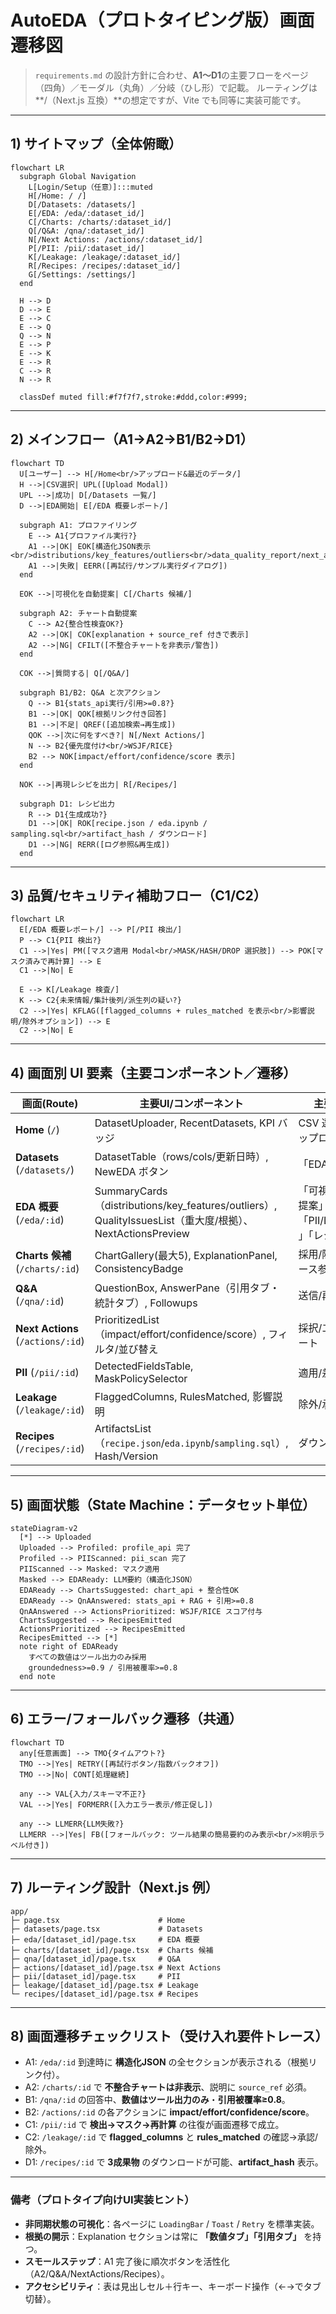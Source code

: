 # AutoEDA（プロトタイピング版）画面遷移図

> `requirements.md` の設計方針に合わせ、**A1〜D1**の主要フローをページ（四角）／モーダル（丸角）／分岐（ひし形）で記載。
> ルーティングは \*\*/（Next.js 互換）\*\*の想定ですが、Vite でも同等に実装可能です。

---

## 1) サイトマップ（全体俯瞰）

```mermaid
flowchart LR
  subgraph Global Navigation
    L[Login/Setup（任意）]:::muted
    H[/Home: / /]
    D[/Datasets: /datasets/]
    E[/EDA: /eda/:dataset_id/]
    C[/Charts: /charts/:dataset_id/]
    Q[/Q&A: /qna/:dataset_id/]
    N[/Next Actions: /actions/:dataset_id/]
    P[/PII: /pii/:dataset_id/]
    K[/Leakage: /leakage/:dataset_id/]
    R[/Recipes: /recipes/:dataset_id/]
    G[/Settings: /settings/]
  end

  H --> D
  D --> E
  E --> C
  E --> Q
  Q --> N
  E --> P
  E --> K
  E --> R
  C --> R
  N --> R

  classDef muted fill:#f7f7f7,stroke:#ddd,color:#999;
```

---

## 2) メインフロー（A1→A2→B1/B2→D1）

```mermaid
flowchart TD
  U[ユーザー] --> H[/Home<br/>アップロード&最近のデータ/]
  H -->|CSV選択| UPL([Upload Modal])
  UPL -->|成功| D[/Datasets 一覧/]
  D -->|EDA開始| E[/EDA 概要レポート/]

  subgraph A1: プロファイリング
    E --> A1{プロファイル実行?}
    A1 -->|OK| EOK[構造化JSON表示<br/>distributions/key_features/outliers<br/>data_quality_report/next_actions]
    A1 -->|失敗| EERR([再試行/サンプル実行ダイアログ])
  end

  EOK -->|可視化を自動提案| C[/Charts 候補/]

  subgraph A2: チャート自動提案
    C --> A2{整合性検査OK?}
    A2 -->|OK| COK[explanation + source_ref 付きで表示]
    A2 -->|NG| CFILT([不整合チャートを非表示/警告])
  end

  COK -->|質問する| Q[/Q&A/]

  subgraph B1/B2: Q&A と次アクション
    Q --> B1{stats_api実行/引用>=0.8?}
    B1 -->|OK| QOK[根拠リンク付き回答]
    B1 -->|不足| QREF([追加検索→再生成])
    QOK -->|次に何をすべき?| N[/Next Actions/]
    N --> B2{優先度付け<br/>WSJF/RICE}
    B2 --> NOK[impact/effort/confidence/score 表示]
  end

  NOK -->|再現レシピを出力| R[/Recipes/]

  subgraph D1: レシピ出力
    R --> D1{生成成功?}
    D1 -->|OK| ROK[recipe.json / eda.ipynb / sampling.sql<br/>artifact_hash / ダウンロード]
    D1 -->|NG| RERR([ログ参照&再生成])
  end
```

---

## 3) 品質/セキュリティ補助フロー（C1/C2）

```mermaid
flowchart LR
  E[/EDA 概要レポート/] --> P[/PII 検出/]
  P --> C1{PII 検出?}
  C1 -->|Yes| PM([マスク適用 Modal<br/>MASK/HASH/DROP 選択肢]) --> POK[マスク済みで再計算] --> E
  C1 -->|No| E

  E --> K[/Leakage 検査/]
  K --> C2{未来情報/集計後列/派生列の疑い?}
  C2 -->|Yes| KFLAG([flagged_columns + rules_matched を表示<br/>影響説明/除外オプション]) --> E
  C2 -->|No| E
```

---

## 4) 画面別 UI 要素（主要コンポーネント／遷移）

| 画面(Route)                         | 主要UI/コンポーネント                                                                                     | 主要操作                                 | 遷移先                                                                   |
| --------------------------------- | ------------------------------------------------------------------------------------------------ | ------------------------------------ | --------------------------------------------------------------------- |
| **Home** (`/`)                    | DatasetUploader, RecentDatasets, KPI バッジ                                                         | CSV 選択 / アップロード                      | `/datasets/`                                                          |
| **Datasets** (`/datasets/`)       | DatasetTable（rows/cols/更新日時）, NewEDA ボタン                                                         | 「EDAを開始」                             | `/eda/:dataset_id/`                                                   |
| **EDA 概要** (`/eda/:id`)           | SummaryCards（distributions/key\_features/outliers）, QualityIssuesList（重大度/根拠）、NextActionsPreview | 「可視化を自動提案」「Q\&A」「PII/Leakage」「レシピ出力」 | `/charts/:id`, `/qna/:id`, `/pii/:id`, `/leakage/:id`, `/recipes/:id` |
| **Charts 候補** (`/charts/:id`)     | ChartGallery(最大5), ExplanationPanel, ConsistencyBadge                                            | 採用/除外、ソース参照                          | `/recipes/:id` or 戻る                                                  |
| **Q\&A** (`/qna/:id`)             | QuestionBox, AnswerPane（引用タブ・統計タブ）, Followups                                                    | 送信/再検索                               | `/actions/:id`                                                        |
| **Next Actions** (`/actions/:id`) | PrioritizedList（impact/effort/confidence/score）, フィルタ/並び替え                                       | 採択/エクスポート                            | `/recipes/:id`                                                        |
| **PII** (`/pii/:id`)              | DetectedFieldsTable, MaskPolicySelector                                                          | 適用/差戻し                               | `/eda/:id`                                                            |
| **Leakage** (`/leakage/:id`)      | FlaggedColumns, RulesMatched, 影響説明                                                               | 除外/承認                                | `/eda/:id`                                                            |
| **Recipes** (`/recipes/:id`)      | ArtifactsList（`recipe.json`/`eda.ipynb`/`sampling.sql`）, Hash/Version                            | ダウンロード                               | 終了                                                                    |

---

## 5) 画面状態（State Machine：データセット単位）

```mermaid
stateDiagram-v2
  [*] --> Uploaded
  Uploaded --> Profiled: profile_api 完了
  Profiled --> PIIScanned: pii_scan 完了
  PIIScanned --> Masked: マスク適用
  Masked --> EDAReady: LLM要約（構造化JSON）
  EDAReady --> ChartsSuggested: chart_api + 整合性OK
  EDAReady --> QnAAnswered: stats_api + RAG + 引用>=0.8
  QnAAnswered --> ActionsPrioritized: WSJF/RICE スコア付与
  ChartsSuggested --> RecipesEmitted
  ActionsPrioritized --> RecipesEmitted
  RecipesEmitted --> [*]
  note right of EDAReady
    すべての数値はツール出力のみ採用
    groundedness>=0.9 / 引用被覆率>=0.8
  end note
```

---

## 6) エラー/フォールバック遷移（共通）

```mermaid
flowchart TD
  any[任意画面] --> TMO{タイムアウト?}
  TMO -->|Yes| RETRY([再試行ボタン/指数バックオフ])
  TMO -->|No| CONT[処理継続]

  any --> VAL{入力/スキーマ不正?}
  VAL -->|Yes| FORMERR([入力エラー表示/修正促し])

  any --> LLMERR{LLM失敗?}
  LLMERR -->|Yes| FB([フォールバック: ツール結果の簡易要約のみ表示<br/>※明示ラベル付き])
```

---

## 7) ルーティング設計（Next.js 例）

```
app/
├─ page.tsx                      # Home
├─ datasets/page.tsx             # Datasets
├─ eda/[dataset_id]/page.tsx     # EDA 概要
├─ charts/[dataset_id]/page.tsx  # Charts 候補
├─ qna/[dataset_id]/page.tsx     # Q&A
├─ actions/[dataset_id]/page.tsx # Next Actions
├─ pii/[dataset_id]/page.tsx     # PII
├─ leakage/[dataset_id]/page.tsx # Leakage
└─ recipes/[dataset_id]/page.tsx # Recipes
```

---

## 8) 画面遷移チェックリスト（受け入れ要件トレース）

* A1: `/eda/:id` 到達時に **構造化JSON** の全セクションが表示される（根拠リンク付）。
* A2: `/charts/:id` で **不整合チャートは非表示**、説明に `source_ref` 必須。
* B1: `/qna/:id` の回答中、**数値はツール出力のみ**・**引用被覆率≥0.8**。
* B2: `/actions/:id` の各アクションに **impact/effort/confidence/score**。
* C1: `/pii/:id` で **検出→マスク→再計算** の往復が画面遷移で成立。
* C2: `/leakage/:id` で **flagged\_columns** と **rules\_matched** の確認→承認/除外。
* D1: `/recipes/:id` で **3成果物** のダウンロードが可能、**artifact\_hash** 表示。

---

### 備考（プロトタイプ向けUI実装ヒント）

* **非同期状態の可視化**：各ページに `LoadingBar` / `Toast` / `Retry` を標準実装。
* **根拠の開示**：Explanation セクションは常に **「数値タブ」「引用タブ」** を持つ。
* **スモールステップ**：A1 完了後に順次ボタンを活性化（A2/Q\&A/NextActions/Recipes）。
* **アクセシビリティ**：表は見出しセル＋行キー、キーボード操作（←→でタブ切替）。
